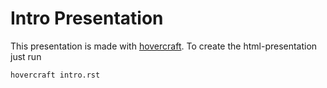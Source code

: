 # Intro Presentation

This presentation is made with [hovercraft](https://github.com/regebro/hovercraft).
To create the html-presentation just run

```bash
hovercraft intro.rst
```
